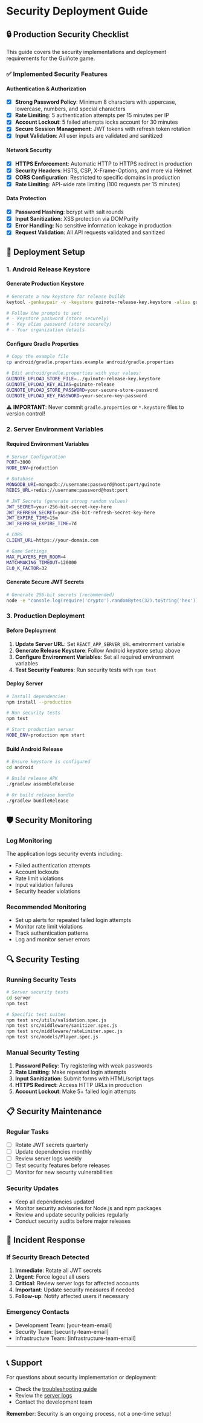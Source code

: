 # Security Deployment Guide

## 🔒 Production Security Checklist

This guide covers the security implementations and deployment requirements for the Guiñote game.

### ✅ Implemented Security Features

#### Authentication & Authorization
- [x] **Strong Password Policy**: Minimum 8 characters with uppercase, lowercase, numbers, and special characters
- [x] **Rate Limiting**: 5 authentication attempts per 15 minutes per IP
- [x] **Account Lockout**: 5 failed attempts locks account for 30 minutes  
- [x] **Secure Session Management**: JWT tokens with refresh token rotation
- [x] **Input Validation**: All user inputs are validated and sanitized

#### Network Security
- [x] **HTTPS Enforcement**: Automatic HTTP to HTTPS redirect in production
- [x] **Security Headers**: HSTS, CSP, X-Frame-Options, and more via Helmet
- [x] **CORS Configuration**: Restricted to specific domains in production
- [x] **Rate Limiting**: API-wide rate limiting (100 requests per 15 minutes)

#### Data Protection
- [x] **Password Hashing**: bcrypt with salt rounds
- [x] **Input Sanitization**: XSS protection via DOMPurify
- [x] **Error Handling**: No sensitive information leakage in production
- [x] **Request Validation**: All API requests validated and sanitized

## 🚀 Deployment Setup

### 1. Android Release Keystore

#### Generate Production Keystore
```bash
# Generate a new keystore for release builds
keytool -genkeypair -v -keystore guinote-release-key.keystore -alias guinote-release -keyalg RSA -keysize 2048 -validity 10000

# Follow the prompts to set:
# - Keystore password (store securely)
# - Key alias password (store securely)
# - Your organization details
```

#### Configure Gradle Properties
```bash
# Copy the example file
cp android/gradle.properties.example android/gradle.properties

# Edit android/gradle.properties with your values:
GUINOTE_UPLOAD_STORE_FILE=../guinote-release-key.keystore
GUINOTE_UPLOAD_KEY_ALIAS=guinote-release
GUINOTE_UPLOAD_STORE_PASSWORD=your-secure-store-password
GUINOTE_UPLOAD_KEY_PASSWORD=your-secure-key-password
```

⚠️ **IMPORTANT**: Never commit `gradle.properties` or `*.keystore` files to version control!

### 2. Server Environment Variables

#### Required Environment Variables
```bash
# Server Configuration
PORT=3000
NODE_ENV=production

# Database
MONGODB_URI=mongodb://username:password@host:port/guinote
REDIS_URL=redis://username:password@host:port

# JWT Secrets (generate strong random values)
JWT_SECRET=your-256-bit-secret-key-here
JWT_REFRESH_SECRET=your-256-bit-refresh-secret-key-here
JWT_EXPIRE_TIME=15m
JWT_REFRESH_EXPIRE_TIME=7d

# CORS
CLIENT_URL=https://your-domain.com

# Game Settings
MAX_PLAYERS_PER_ROOM=4
MATCHMAKING_TIMEOUT=120000
ELO_K_FACTOR=32
```

#### Generate Secure JWT Secrets
```bash
# Generate 256-bit secrets (recommended)
node -e "console.log(require('crypto').randomBytes(32).toString('hex'))"
```

### 3. Production Deployment

#### Before Deployment
1. **Update Server URL**: Set `REACT_APP_SERVER_URL` environment variable
2. **Generate Release Keystore**: Follow Android keystore setup above
3. **Configure Environment Variables**: Set all required environment variables
4. **Test Security Features**: Run security tests with `npm test`

#### Deploy Server
```bash
# Install dependencies
npm install --production

# Run security tests
npm test

# Start production server
NODE_ENV=production npm start
```

#### Build Android Release
```bash
# Ensure keystore is configured
cd android

# Build release APK
./gradlew assembleRelease

# Or build release bundle
./gradlew bundleRelease
```

## 🛡️ Security Monitoring

### Log Monitoring
The application logs security events including:
- Failed authentication attempts
- Account lockouts
- Rate limit violations
- Input validation failures
- Security header violations

### Recommended Monitoring
- Set up alerts for repeated failed login attempts
- Monitor rate limit violations
- Track authentication patterns
- Log and monitor server errors

## 🔍 Security Testing

### Running Security Tests
```bash
# Server security tests
cd server
npm test

# Specific test suites
npm test src/utils/validation.spec.js
npm test src/middleware/sanitizer.spec.js
npm test src/middleware/rateLimiter.spec.js
npm test src/models/Player.spec.js
```

### Manual Security Testing
1. **Password Policy**: Try registering with weak passwords
2. **Rate Limiting**: Make repeated login attempts
3. **Input Sanitization**: Submit forms with HTML/script tags
4. **HTTPS Redirect**: Access HTTP URLs in production
5. **Account Lockout**: Make 5+ failed login attempts

## 📋 Security Maintenance

### Regular Tasks
- [ ] Rotate JWT secrets quarterly
- [ ] Update dependencies monthly
- [ ] Review server logs weekly
- [ ] Test security features before releases
- [ ] Monitor for new security vulnerabilities

### Security Updates
- Keep all dependencies updated
- Monitor security advisories for Node.js and npm packages
- Review and update security policies regularly
- Conduct security audits before major releases

## 🚨 Incident Response

### If Security Breach Detected
1. **Immediate**: Rotate all JWT secrets
2. **Urgent**: Force logout all users
3. **Critical**: Review server logs for affected accounts
4. **Important**: Update security measures if needed
5. **Follow-up**: Notify affected users if necessary

### Emergency Contacts
- Development Team: [your-team-email]
- Security Team: [security-team-email]
- Infrastructure Team: [infrastructure-team-email]

---

## 📞 Support

For questions about security implementation or deployment:
- Check the [troubleshooting guide](./TROUBLESHOOTING.md)
- Review the [server logs](./server/logs/)
- Contact the development team

**Remember**: Security is an ongoing process, not a one-time setup!